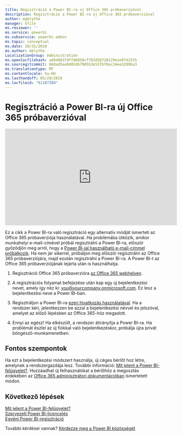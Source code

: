 ```yaml
---
title: Regisztráció a Power BI-ra új Office 365 próbaverzióval
description: Regisztráció a Power BI-ra új Office 365 próbaverzióval
author: mgblythe
manager: kfile
ms.reviewer: ''
ms.service: powerbi
ms.subservice: powerbi-admin
ms.topic: conceptual
ms.date: 10/31/2018
ms.author: mblythe
LocalizationGroup: Administration
ms.openlocfilehash: ad049837dff46058cf703d58720129e1e0742555
ms.sourcegitcommit: 60dad5aa0d85db790553e537bf8ac34ee3289ba3
ms.translationtype: MT
ms.contentlocale: hu-HU
ms.lasthandoff: 05/29/2019
ms.locfileid: "61187204"
---
```

# <a name="signing-up-for-power-bi-with-a-new-office-365-trial"></a>Regisztráció a Power BI-ra új Office 365 próbaverzióval

<iframe width="560" height="315" src="https://www.youtube.com/embed/gbSuFST-Nx4?showinfo=0" frameborder="0" allowfullscreen></iframe>

Ez a cikk a Power BI-ra való regisztráció egy alternatív módját ismerteti az Office 365 próbaverziója használatával. Ha problémába ütközik, amikor munkahelyi e-mail-címével próbál regisztrálni a Power BI-ra, először győződjön meg arról, hogy a [Power BI-jal használható e-mail-címmel próbálkozik](service-self-service-signup-for-power-bi.md#supported-email-addresses). Ha nem jár sikerrel, próbáljon meg először regisztrálni az Office 365 próbaverziójára, majd ezután regisztrálni a Power BI-ra. A Power BI-t az Office 365 próbaverziójának lejárta után is használhatja.

1. Regisztráció Office 365 próbaverzióra [az Office 365 webhelyen](https://go.microsoft.com/fwlink/p/?LinkID=403802).

1. A regisztrációs folyamat befejezése után kap egy új bejelentkezési nevet, amely így néz ki: you@yourcompany.onmicrosoft.com. Ez lesz a bejelentkezési neve a Power BI-ban.

1. Regisztráljon a Power BI-ra [ezen hivatkozás használatával](https://app.powerbi.com/signupredirect?pbi_source=web). Ha a rendszer kéri, jelentkezzen be azzal a bejelentkezési névvel és jelszóval, amelyet az előző lépésben az Office 365-höz megadott.

1. Ennyi az egész! Ha elkészült, a rendszer átirányítja a Power BI-ra. Ha problémát észlel az új fiókkal való bejelentkezéskor, próbálja újra privát böngésző-munkamenetben.

## <a name="important-considerations"></a>Fontos szempontok

Ha ezt a bejelentkezési módszert használja, új céges bérlőt hoz létre, amelynek a rendszergazdája lesz. További információ: [Mit jelent a Power BI-felügyelet?](service-admin-administering-power-bi-in-your-organization.md). Hozzáadhat új felhasználókat a bérlőhöz a megosztás érdekében az [Office 365 adminisztrátori dokumentációban](https://support.office.com/en-sg/article/Add-users-individually-to-Office-365---Admin-Help-1970f7d6-03b5-442f-b385-5880b9c256ec) ismertetett módon.

## <a name="next-steps"></a>Következő lépések

[Mit jelent a Power BI-felügyelet?](service-admin-administering-power-bi-in-your-organization.md)  
[Szervezeti Power BI-licencelés](service-admin-licensing-organization.md)  
[Egyéni Power BI-regisztráció](service-self-service-signup-for-power-bi.md)

További kérdései vannak? [Kérdezze meg a Power BI közösségét](http://community.powerbi.com/)